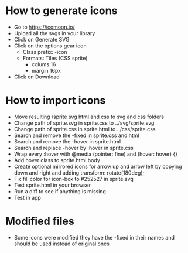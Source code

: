 # How to generate icons
* Go to https://icomoon.io/
* Upload all the svgs in your library
* Click on Generate SVG
* Click on the options gear icon
  * Class prefix: -icon
  * Formats: Tiles (CSS sprite)
    * colums 16
    * margin 16px
* Click on Download

# How to import icons
* Move resulting /sprite svg html and css to svg and css folders
* Change path of sprite.svg in sprite.css to ../svg/sprite.svg
* Change path of sprite.css in sprite.html to ../css/sprite.css
* Search and remove the -fixed in sprite.css and html
* Search and remove the -hover in sprite.html
* Search and replace -hover by :hover in sprite.css
* Wrap every :hover with @media (pointer: fine) and (hover: hover) {}
* Add hover class to sprite.html body
* Create optional mirrored icons for arrow up and arrow left by copying down and right and adding transform: rotate(180deg);
* Fix fill color for icon-box to #252527 in sprite.svg
* Test sprite.html in your browser
* Run a diff to see if anything is missing
* Test in app

# Modified files
* Some icons were modified they have the -fixed in their names and should be used instead of original ones
